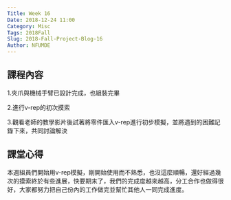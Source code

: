 ```yaml
---
Title: Week 16
Date: 2018-12-24 11:00
Category: Misc
Tags: 2018Fall
Slug: 2018-Fall-Project-Blog-16
Author: NFUMDE
---
```



<!-- PELICAN_END_SUMMARY -->

課程內容
----

1.夾爪與機械手臂已設計完成，也組裝完畢

2.進行v-rep的初次摸索

3.觀看老師的教學影片後試著將零件匯入v-rep進行初步模擬，並將遇到的困難記錄下來，共同討論解決

課堂心得
----

本週組員們開始用v-rep模擬，剛開始使用而不熟悉，也沒這麼順暢，還好經過幾次的摸索終於有些進展，快要期末了，我們的完成度越來越高，分工合作也做得很好，大家都努力把自己份內的工作做完並幫忙其他人一同完成進度。



